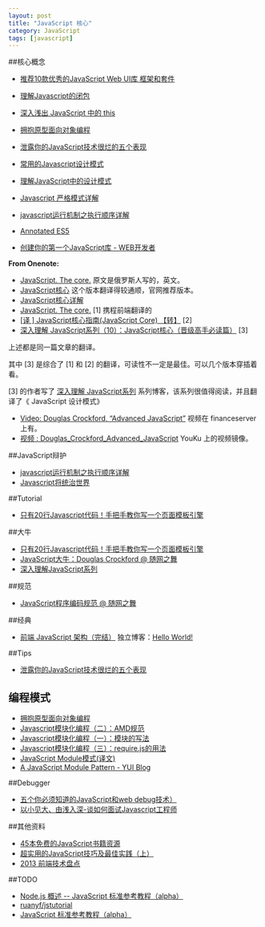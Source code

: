 ```yaml
---
layout: post
title: "JavaScript 核心"
category: JavaScript
tags: [javascript]
--- 
```

##核心概念

- [推荐10款优秀的JavaScript Web UI库 框架和套件](http://www.admin10000.com/document/3740.html)
- [理解Javascript的闭包](http://www.admin10000.com/document/238.html)
- [深入浅出 JavaScript 中的 this](http://www.admin10000.com/document/1026.html)
- [拥抱原型面向对象编程](http://www.admin10000.com/document/1242.html)
- [泄露你的JavaScript技术很烂的五个表现](http://www.admin10000.com/document/1319.html)
- [常用的Javascript设计模式](http://www.admin10000.com/document/1085.html)
- [理解JavaScript中的设计模式](http://www.admin10000.com/document/1269.html)
- [Javascript 严格模式详解](http://www.admin10000.com/document/1329.html)
- [javascript运行机制之执行顺序详解](http://www.admin10000.com/document/3752.html)
- [Annotated ES5](http://es5.github.io/)
 
- [创建你的第一个JavaScript库 - WEB开发者](http://www.admin10000.com/document/1069.html)

__From Onenote:__

* [JavaScript. The core.](http://dmitrysoshnikov.com/ecmascript/javascript-the-core/)  原文是俄罗斯人写的，英文。
* [JavaScript核心](http://weizhifeng.net/javascript-the-core.html)  这个版本翻译得较通顺，官网推荐版本。
* [JavaScript核心详解](http://www.w3cfuns.com/article-5599061-1-1.html)
* [JavaScript. The core.](http://ued.ctrip.com/blog/?p=2795) [1] 携程前端翻译的
* [[译 ] JavaScript核心指南(JavaScript Core) 【转】](http://www.cnblogs.com/ifishing/archive/2010/12/08/1900594.html) [2]
* [深入理解 JavaScript系列（10）：JavaScript核心（晋级高手必读篇）](http://深入理解JavaScript系列（10）：JavaScript核心（晋级高手必读篇）) [3]

上述都是同一篇文章的翻译。

其中 [3] 是综合了 [1] 和 [2] 的翻译，可读性不一定是最佳。可以几个版本穿插着看。

[3] 的作者写了  [深入理解 JavaScript系列](http://www.cnblogs.com/TomXu/archive/2011/12/15/2288411.html)  系列博客，该系列很值得阅读，并且翻译了《 JavaScript 设计模式》

* [Video: Douglas Crockford, “Advanced JavaScript”](http://yuiblog.com/blog/2006/11/27/video-crockford-advjs/)  视频在 financeserver 上有。
* [视频 : Douglas_Crockford_Advanced_JavaScript](http://v.youku.com/v_show/id_XNjA2NDU2NzU2.html) YouKu 上的视频镜像。

##JavaScript辩护

- [javascript运行机制之执行顺序详解](http://www.admin10000.com/document/3752.html)
- [Javascript将统治世界](http://www.admin10000.com/document/3789.html)

##Tutorial

- [只有20行Javascript代码！手把手教你写一个页面模板引擎](http://www.admin10000.com/document/3769.html)

##大牛
- [只有20行Javascript代码！手把手教你写一个页面模板引擎](http://www.admin10000.com/document/3769.html)
- [JavaScript大牛：Douglas Crockford @ 随网之舞](http://dancewithnet.com/2009/03/29/douglas-crockford/)
- [深入理解JavaScript系列](http://www.cnblogs.com/TomXu/archive/2011/12/15/2288411.html)

##规范

- [JavaScript程序编码规范 @ 随网之舞](http://dancewithnet.com/snapshot/code-conventions-for-the-javascript-programming-language/)

##经典

- [前端 JavaScript 架构（完结）](http://www.cnblogs.com/nuysoft/)  独立博客：[Hello World!](http://nuysoft.com/)

##Tips

- [泄露你的JavaScript技术很烂的五个表现](http://www.admin10000.com/document/1319.html)

## 编程模式

- [拥抱原型面向对象编程](http://www.admin10000.com/document/1242.html)
- [Javascript模块化编程（二）：AMD规范](http://www.admin10000.com/document/1287.html)
- [Javascript模块化编程（一）：模块的写法](http://www.admin10000.com/document/1286.html)
- [Javascript模块化编程（三）：require.js的用法](http://www.admin10000.com/document/1288.html)
- [JavaScript Module模式(译文)](http://blog.csdn.net/ustczxf1981/article/details/5275963)
- [A JavaScript Module Pattern - YUI Blog](http://yuiblog.com/blog/2007/06/12/module-pattern/)

##Debugger

- [五个你必须知道的JavaScript和web debug技术）](http://www.w3cfuns.com/article-5598996-1-1.html)
- [以小见大、由浅入深-谈如何面试Javascript工程师](http://www.w3cfuns.com/article-2635-1-1.html)

##其他资料

- [45本免费的JavaScript书籍资源](http://www.admin10000.com/document/3672.html)
- [超实用的JavaScript技巧及最佳实践（上）](http://www.admin10000.com/document/3589.html)
- [2013 前端技术盘点](http://www.admin10000.com/document/3613.html) 

##TODO

- [Node.js 概述 -- JavaScript 标准参考教程（alpha）](http://javascript.ruanyifeng.com/nodejs/basic.html)
- [ruanyf/jstutorial](https://github.com/ruanyf/jstutorial)
- [JavaScript 标准参考教程（alpha）](http://javascript.ruanyifeng.com/)
